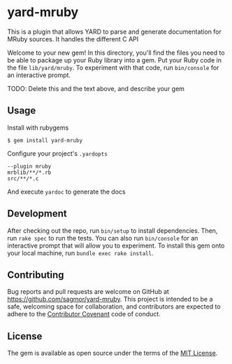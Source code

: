 # yard-mruby

This is a plugin that allows YARD to parse and generate documentation for MRuby sources.
It handles the different C API 

Welcome to your new gem! In this directory, you'll find the files you need to be able to package up your Ruby library into a gem. Put your Ruby code in the file `lib/yard/mruby`. To experiment with that code, run `bin/console` for an interactive prompt.

TODO: Delete this and the text above, and describe your gem

## Usage

Install with rubygems

    $ gem install yard-mruby

Configure your project's `.yardopts`

```
--plugin mruby
mrblib/**/*.rb
src/**/*.c
```

And execute `yardoc` to generate the docs

## Development

After checking out the repo, run `bin/setup` to install dependencies. Then, run `rake spec` to run the tests. You can also run `bin/console` for an interactive prompt that will allow you to experiment.
To install this gem onto your local machine, run `bundle exec rake install`.

## Contributing

Bug reports and pull requests are welcome on GitHub at https://github.com/sagmor/yard-mruby. This project is intended to be a safe, welcoming space for collaboration, and contributors are expected to adhere to the [Contributor Covenant](http://contributor-covenant.org) code of conduct.


## License

The gem is available as open source under the terms of the [MIT License](http://opensource.org/licenses/MIT).

